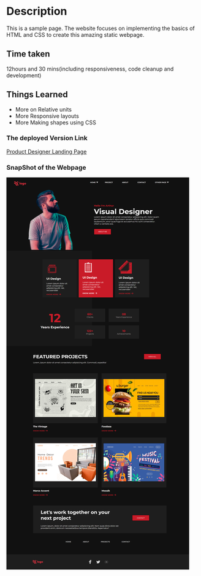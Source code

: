 # Description
This is a sample page. The website focuses on implementing the basics of HTML and CSS to create this amazing static webpage.

## Time taken

12hours and 30 mins(including responsiveness, code cleanup and development)

## Things Learned

- More on Relative units
- More Responsive layouts
- More Making shapes using CSS

### The deployed Version Link

[Product Designer Landing Page](https://productdesignlp.netlify.app/)

### SnapShot of the Webpage

![Dance Page](./15.png)